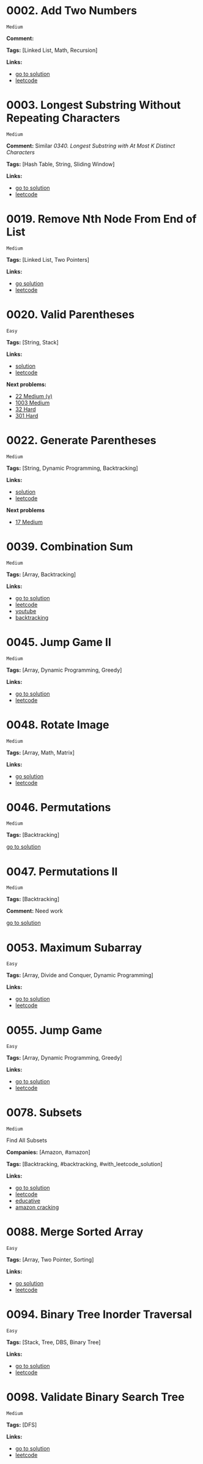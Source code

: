 # 0002. Add Two Numbers

    Medium

**Comment:**

**Tags:** [Linked List, Math, Recursion]

**Links:**

- [go to solution](./0002-add-two-numbers.go)
- [leetcode](https://leetcode.com/problems/add-two-numbers/)

# 0003. Longest Substring Without Repeating Characters

    Medium

**Comment:** Similar *0340. Longest Substring with At Most K Distinct Characters*

**Tags:** [Hash Table, String, Sliding Window]

**Links:**

- [go to solution](./0003-longest-substring-without-repeating-characters.go)
- [leetcode](https://leetcode.com/problems/longest-substring-without-repeating-characters/)

# 0019. Remove Nth Node From End of List

    Medium  

**Tags:** [Linked List, Two Pointers]

**Links:**

- [go solution](./0019-remove-nth-node-from-end-of-list.go)
- [leetcode](https://leetcode.com/problems/remove-nth-node-from-end-of-list/)

# 0020. Valid Parentheses

    Easy

**Tags:** [String, Stack]

**Links:**

- [solution](./0020-valid-parentheses.go)
- [leetcode](https://leetcode.com/problems/valid-parentheses/)

**Next problems:**

- [22 Medium (v)](https://leetcode.com/problems/generate-parentheses/)
- [1003 Medium](https://leetcode.com/problems/check-if-word-is-valid-after-substitutions/)
- [32 Hard](https://leetcode.com/problems/longest-valid-parentheses/)
- [301 Hard](https://leetcode.com/problems/remove-invalid-parentheses/)

# 0022. Generate Parentheses

    Medium

**Tags:** [String, Dynamic Programming, Backtracking]

**Links:**

- [solution](./0022-generate-parentheses.go)
- [leetcode](https://leetcode.com/problems/generate-parentheses/)

**Next problems**

- [17 Medium](https://leetcode.com/problems/letter-combinations-of-a-phone-number/)

# 0039. Combination Sum

    Medium

**Tags:** [Array, Backtracking]

**Links:**

- [go to solution](./0039-combination-sum.go)
- [leetcode](https://leetcode.com/problems/combination-sum/)
- [youtube](https://youtu.be/kyLxTdsT8ws)
- [backtracking](../../backtracking/sum-of-subsets/sum-of-subsets.go)

# 0045. Jump Game II

    Medium

**Tags:** [Array, Dynamic Programming, Greedy]

**Links:**

- [go to solution](./0045-jump-game-ii.go)
- [leetcode](https://leetcode.com/problems/jump-game-ii/)

# 0048. Rotate Image

    Medium

**Tags:** [Array, Math, Matrix]

**Links:**

- [go solution](./0048-rotate-image.go)
- [leetcode](https://leetcode.com/problems/rotate-image/)

# 0046. Permutations

    Medium

**Tags:** [Backtracking]

[go to solution](./0046-permutations.go)

# 0047. Permutations II

    Medium

**Tags:** [Backtracking]

**Comment:** Need work

[go to solution](./0047-permutations-ii.go)


# 0053. Maximum Subarray

    Easy

**Tags:** [Array, Divide and Conquer, Dynamic Programming]

**Links:**

- [go to solution](./0053-maximum-subarray.go)
- [leetcode](https://leetcode.com/problems/maximum-subarray/)

# 0055. Jump Game

    Easy

**Tags:** [Array, Dynamic Programming, Greedy]

**Links:**

- [go to solution](./0055-jump-game.go)
- [leetcode](https://leetcode.com/problems/jump-game/)

# 0078. Subsets

    Medium

Find All Subsets

**Companies:** [Amazon, #amazon]

**Tags:** [Backtracking, #backtracking, #with_leetcode_solution]

**Links:**

- [go to solution](./0078-subsets.go)
- [leetcode](https://leetcode.com/problems/subsets/)
- [educative](https://www.educative.io/m/find-all-subsets)
- [amazon cracking](https://www.educative.io/blog/crack-amazon-coding-interview-questions)

# 0088. Merge Sorted Array

    Easy

**Tags:** [Array, Two Pointer, Sorting]

**Links:**

- [go solution](./0088-merge-sorted-array.go)
- [leetcode](https://leetcode.com/problems/merge-sorted-array/)

# 0094. Binary Tree Inorder Traversal

    Easy

**Tags:** [Stack, Tree, DBS, Binary Tree]

**Links:**

- [go to solution](./0094-binary-tree-inorder-traversal.go)
- [leetcode](https://leetcode.com/problems/binary-tree-inorder-traversal/)

# 0098. Validate Binary Search Tree

    Medium

**Tags:** [DFS]

**Links:**

- [go to solution](./0098-validate-binary-search-tree.go)
- [leetcode](https://leetcode.com/problems/validate-binary-search-tree/)

